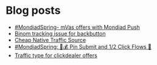 # Blog posts
<!-- BLOG-POST-LIST:START -->
- [#MondiadSpring- mVas offers with Mondiad Push](https://afflift.com/f/threads/mondiadspring-mvas-offers-with-mondiad-push.10480/)
- [Binom tracking issue for backbutton](https://afflift.com/f/threads/binom-tracking-issue-for-backbutton.10482/)
- [Cheap Native Traffic Source](https://afflift.com/f/threads/cheap-native-traffic-source.10472/)
- [#MondiadSpring: 💸💰 Pin Submit and 1/2 Click Flows 🚀](https://afflift.com/f/threads/mondiadspring-%F0%9F%92%B8%F0%9F%92%B0-pin-submit-and-1-2-click-flows-%F0%9F%9A%80.10455/)
- [Traffic type for clickdealer offers](https://afflift.com/f/threads/traffic-type-for-clickdealer-offers.10481/)
<!-- BLOG-POST-LIST:END -->
